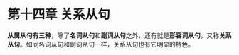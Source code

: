# 第十四章 关系从句

<b>从属从句有三种</b>，除了**名词从句**和**副词从句**之外，还有就是**形容词从句**，又称**关系从句**。如同名词从句和副词从句一样，关系从句也有它明显的特色。
